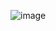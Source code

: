 ![image](https://user-images.githubusercontent.com/103023305/164104531-184ab214-e29d-4e75-8602-b883adf764b9.png)
